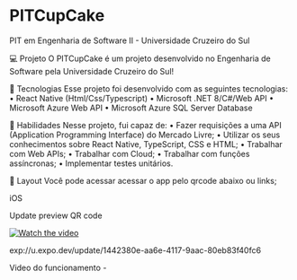 # PITCupCake
PIT em Engenharia de Software II - Universidade Cruzeiro do Sul

💻 Projeto
O PITCupCake é um projeto desenvolvido no Engenharia de Software pela Universidade Cruzeiro do Sul!

🚀 Tecnologias
Esse projeto foi desenvolvido com as seguintes tecnologias:
	• React Native (Html/Css/Typescript)
	• Microsoft .NET 8/C#/Web API
  • Microsoft Azure Web API
  • Microsoft Azure SQL Server Database
  
📌 Habilidades
Nesse projeto, fui capaz de:
	• Fazer requisições a uma API (Application Programming Interface) do Mercado Livre;
	• Utilizar os seus conhecimentos sobre React Native, TypeScript, CSS e HTML;
  • Trabalhar com Web APIs;
  • Trabalhar com Cloud;
	• Trabalhar com funções assíncronas;
	• Implementar testes unitários.

🔖 Layout
Você pode acessar acessar o app pelo qrcode abaixo ou links;

iOS 

Update preview QR code

[![Watch the video](https://i.stack.imgur.com/Vp2cE.png)]([[https://youtu.be/vt5fpE0bzSY](https://1drv.ms/v/s!Am4yNzLl72EVj9AZ6dtt4DfYMNpcgw?e=x3dU0N)](https://1drv.ms/v/s!Am4yNzLl72EVj9AZ6dtt4DfYMNpcgw?e=x3dU0N))


exp://u.expo.dev/update/1442380e-aa6e-4117-9aac-80eb83f40fc6

Video do funcionamento - 
